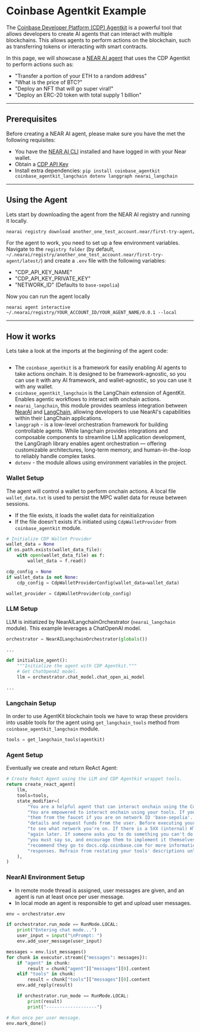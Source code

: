 # Coinbase Agentkit Example

The [Coinbase Developer Platform (CDP) Agentkit](https://github.com/coinbase/agentkit) is a powerful tool that allows developers to create AI agents that can interact with multiple blockchains. This allows agents to perform actions on the blockchain, such as transferring tokens or interacting with smart contracts.

In this page, we will showcase a [NEAR AI agent](https://app.near.ai/agents/another_one_test_account.near/first-try-agent/latest/source?file=agent.py) that uses the CDP Agentkit to perform actions such as:   
- "Transfer a portion of your ETH to a random address"
- "What is the price of BTC?"
- "Deploy an NFT that will go super viral!"
- "Deploy an ERC-20 token with total supply 1 billion"

---

## Prerequisites

Before creating a NEAR AI agent, please make sure you have the met the following requisites:
- You have the [NEAR AI CLI](../cli.md) installed and have logged in with your Near wallet.
- Obtain a [CDP API Key](https://portal.cdp.coinbase.com/access/api)
- Install extra dependencies: `pip install coinbase_agentkit coinbase_agentkit_langchain dotenv langgraph nearai_langchain`

---

## Using the Agent

Lets start by downloading the agent from the NEAR AI registry and running it locally.

```bash
nearai registry download another_one_test_account.near/first-try-agent/latest/
```

For the agent to work, you need to set up a few environment variables. Navigate to the `registry folder` (by default, `~/.nearai/registry/another_one_test_account.near/first-try-agent/latest/`) and create a `.env` file with the following variables:

- "CDP_API_KEY_NAME"
- "CDP_API_KEY_PRIVATE_KEY"
- "NETWORK_ID" (Defaults to `base-sepolia`)

Now you can run the agent locally

`nearai agent interactive ~/.nearai/registry/YOUR_ACCOUNT_ID/YOUR_AGENT_NAME/0.0.1 --local`

---

## How it works

Lets take a look at the imports at the beginning of the agent code:

```python

```

- The `coinbase_agentkit` is a framework for easily enabling AI agents to take actions onchain. It is designed to be framework-agnostic, so you can use it with any AI framework, and wallet-agnostic, so you can use it with any wallet.
- `coinbase_agentkit_langchain` is the LangChain extension of AgentKit. Enables agentic workflows to interact with onchain actions.
- `nearai_langchain`, this module provides seamless integration between [NearAI](https://github.com/nearai/nearai) and [LangChain](https://github.com/langchain-ai/langchain), allowing developers to use NearAI's capabilities within their LangChain applications.
- `langgraph` - is a low-level orchestration framework for building controllable agents. While langchain provides integrations and composable components to streamline LLM application development, the LangGraph library enables agent orchestration — offering customizable architectures, long-term memory, and human-in-the-loop to reliably handle complex tasks.
- `dotenv` - the module allows using environment variables in the project.

### Wallet Setup
The agent will control a wallet to perform onchain actions. A local file `wallet_data.txt` is used to persist the MPC wallet data for reuse between sessions.

- If the file exists, it loads the wallet data for reinitialization
- If the file doesn't exists it's initiated using `CdpWalletProvider` from `coinbase_agentkit` module.

```python
# Initialize CDP Wallet Provider
wallet_data = None
if os.path.exists(wallet_data_file):
    with open(wallet_data_file) as f:
        wallet_data = f.read()

cdp_config = None
if wallet_data is not None:
    cdp_config = CdpWalletProviderConfig(wallet_data=wallet_data)

wallet_provider = CdpWalletProvider(cdp_config)
```

### LLM Setup

LLM is initiatized by NearAILangchainOrchestrator (`nearai_langchain` module). This example leverages a ChatOpenAI model.

```python
orchestrator = NearAILangchainOrchestrator(globals())

...

def initialize_agent():
    """Initialize the agent with CDP Agentkit."""
    # Get ChatOpenAI model.
    llm = orchestrator.chat_model.chat_open_ai_model

...
```

### Langchain Setup

In order to use AgentKit blockchain tools we have to wrap these providers into usable tools for the agent using `get_langchain_tools` method from `coinbase_agentkit_langchain` module.

```python
tools = get_langchain_tools(agentkit)
```

### Agent Setup
Eventually we create and return ReAct Agent:

```python
# Create ReAct Agent using the LLM and CDP Agentkit wrappet tools.
return create_react_agent(
    llm,
    tools=tools,
    state_modifier=(
        "You are a helpful agent that can interact onchain using the Coinbase Developer Platform AgentKit. "
        "You are empowered to interact onchain using your tools. If you ever need funds, you can request "
        "them from the faucet if you are on network ID 'base-sepolia'. If not, you can provide your wallet "
        "details and request funds from the user. Before executing your first action, get the wallet details "
        "to see what network you're on. If there is a 5XX (internal) HTTP error code, ask the user to try "
        "again later. If someone asks you to do something you can't do with your currently available tools, "
        "you must say so, and encourage them to implement it themselves using the CDP SDK + Agentkit, "
        "recommend they go to docs.cdp.coinbase.com for more information. Be concise and helpful with your "
        "responses. Refrain from restating your tools' descriptions unless it is explicitly requested."
    ),
)
```

### NearAI Environment Setup

- In remote mode thread is assigned, user messages are given, and an agent is run at least once per user message.
- In local mode an agent is responsible to get and upload user messages.

```python
env = orchestrator.env

if orchestrator.run_mode == RunMode.LOCAL:
    print("Entering chat mode...")
    user_input = input("\nPrompt: ")
    env.add_user_message(user_input)

messages = env.list_messages()
for chunk in executor.stream({"messages": messages}):
    if "agent" in chunk:
        result = chunk["agent"]["messages"][0].content
    elif "tools" in chunk:
        result = chunk["tools"]["messages"][0].content
    env.add_reply(result)

    if orchestrator.run_mode == RunMode.LOCAL:
        print(result)
        print("-------------------")

# Run once per user message.
env.mark_done()
```